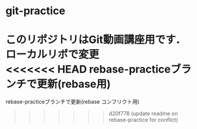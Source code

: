 # git-practice
このリポジトリはGit動画講座用です．
ローカルリポで変更  
<<<<<<< HEAD
rebase-practiceブランチで更新(rebase用)
=======
rebase-practiceブランチで更新(rebase コンフリクト用)
>>>>>>> d20f778 (update readme on rebase-practice for conflict)
